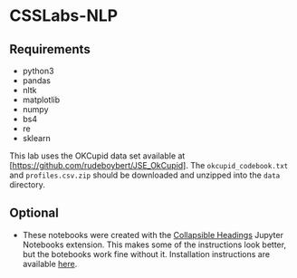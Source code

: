 # CSSLabs-NLP

## Requirements

* python3
* pandas
* nltk
* matplotlib
* numpy
* bs4
* re
* sklearn

This lab uses the OKCupid data set available at [https://github.com/rudeboybert/JSE_OkCupid]. The `okcupid_codebook.txt` and `profiles.csv.zip` should be downloaded and unzipped into the `data` directory.


## Optional
* These notebooks were created with the [Collapsible Headings](http://jupyter-contrib-nbextensions.readthedocs.io/en/latest/nbextensions/collapsible_headings/readme.html) Jupyter Notebooks extension. This makes some of the instructions look better, but the botebooks work fine without it. Installation instructions are available [here](https://github.com/ipython-contrib/jupyter_contrib_nbextensions). 
